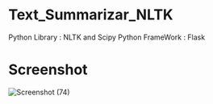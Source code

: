 # Text_Summarizar_NLTK

Python Library : NLTK and Scipy
Python FrameWork : Flask


# Screenshot

![Screenshot (74)](https://user-images.githubusercontent.com/31537362/57469770-0c1e6680-72a5-11e9-964d-985e8c01daa0.png)
